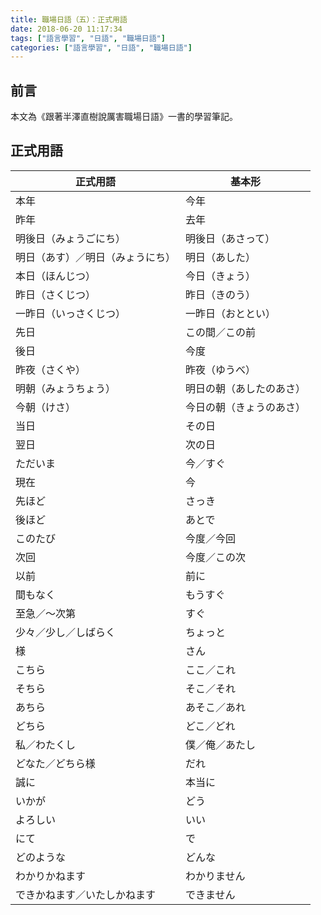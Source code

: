 ```yaml
---
title: 職場日語（五）：正式用語
date: 2018-06-20 11:17:34
tags: ["語言學習", "日語", "職場日語"]
categories: ["語言學習", "日語", "職場日語"]
---
```


## 前言
本文為《跟著半澤直樹說厲害職場日語》一書的學習筆記。

## 正式用語
正式用語 | 基本形
--- | ---
本年 | 今年
昨年 | 去年
明後日（みょうごにち） | 明後日（あさって）
明日（あす）／明日（みょうにち） | 明日（あした）
本日（ほんじつ） | 今日（きょう）
昨日（さくじつ） | 昨日（きのう）
一昨日（いっさくじつ） | 一昨日（おととい）
先日 | この間／この前
後日 | 今度
昨夜（さくや） | 昨夜（ゆうべ）
明朝（みょうちょう） | 明日の朝（あしたのあさ）
今朝（けさ） | 今日の朝（きょうのあさ）
当日 | その日
翌日 | 次の日
ただいま | 今／すぐ
現在 | 今
先ほど | さっき
後ほど | あとで
このたび | 今度／今回
次回 | 今度／この次
以前 | 前に
間もなく | もうすぐ
至急／～次第 | すぐ
少々／少し／しばらく | ちょっと
様 | さん
こちら | ここ／これ
そちら | そこ／それ
あちら | あそこ／あれ
どちら | どこ／どれ
私／わたくし | 僕／俺／あたし
どなた／どちら様 | だれ
誠に | 本当に
いかが | どう
よろしい | いい
にて | で
どのような | どんな
わかりかねます | わかりません
できかねます／いたしかねます | できません